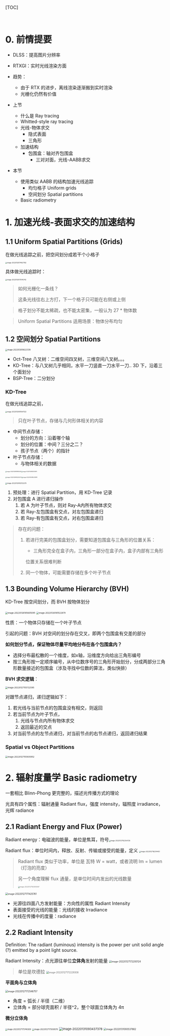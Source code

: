 [TOC]



​                                                                                                                                                                                                                                                                                                                                                                                                                                                                                                                                                                                                                                                                                                                                                                                                                                                                                                                                                                                                                                                                                                                                                                                                                                                                                                                                                                                                                                                                                                                                                                                                                                                                                                                                                                                                                                                                                                                                                                                                                                                                                                                                                                                                                                                                                                                                                                                                                                                                                                                                                                                                                                                                                                                                                                                                                                                                                                                                                                                                                                                                                                                                                                                                                                                                                                                                                                                                                                                                                                                                                                                                                                                                                                                                                                                                                                                                                                                                                                                           

# 0. 前情提要

+ DLSS：提高图片分辨率

+ RTXGI：实时光线渲染方面

+ 趋势：
  + 由于 RTX 的进步，离线渲染逐渐搬到实时渲染
  + 光栅化仍然有价值



+ 上节
  + 什么是 Ray tracing
  + Whitted-style ray tracing
  + 光线-物体求交
    + 隐式表面
    + 三角形
  + 加速结构
    + 包围盒：轴对齐包围盒
      + 三对对面，光线-AABB求交
+ 本节
  + 使用类似 AABB 的结构加速光线追踪
    + 均匀格子 Uniform grids
    + 空间划分 Spatial partitions
  + Basic radiometry



# 1. 加速光线-表面求交的加速结构



## 1.1 Uniform Spatial Partitions (Grids)

在做光线追踪之前，把空间划分成若干个小格子



<img src="https://www.qiniu.cregskin.com/202201261749212.png" alt="image-20220126174927182" style="zoom: 33%;" />

具体做光线追踪时：

<img src="https://www.qiniu.cregskin.com/202201261751773.png" alt="image-20220126175145742" style="zoom: 33%;" />

> 如何光栅化一条线？
>
> 这条光线往右上方打，下一个格子只可能在右侧或上侧

> 格子划分不能太稀疏，也不能太密集，一般认为 27 * 物体数



> Uniform Spatial Partitions 适用场景：物体分布均匀



## 1.2 空间划分 Spatial Partitions

<img src="https://www.qiniu.cregskin.com/202201261802255.png" alt="image-20220126180221218" style="zoom:40%;" />

+ Oct-Tree 八叉树：二维空间四叉树，三维空间八叉树。。。
+ KD-Tree：与八叉树几乎相同，水平一刀竖直一刀水平一刀.. 3D 下，沿着三个面划分
+ BSP-Tree：二分划分



### KD-Tree

在做光线追踪之前，

<img src="https://www.qiniu.cregskin.com/202201261815054.png" alt="image-20220126181547022" style="zoom:33%;" />

> 只在叶子节点，存储与几何形体相关的内容

+ 中间节点存储：
  + 划分的方向：沿着哪个轴
  + 划分的位置：中间？三分之二？
  + 孩子节点（两个）的指针
+ 叶子节点存储：
  + 与物体相关的数据



<img src="https://www.qiniu.cregskin.com/202201261819576.png" alt="image-20220126181955550" style="zoom: 25%;" /><img src="https://www.qiniu.cregskin.com/202201261821722.png" alt="image-20220126182141675" style="zoom:25%;" />



<img src="https://www.qiniu.cregskin.com/202201261822321.png" alt="image-20220126182220279" style="zoom:25%;" /><img src="https://www.qiniu.cregskin.com/202201261822226.png" alt="image-20220126182235181" style="zoom:25%;" />

<img src="https://www.qiniu.cregskin.com/202201261831325.png" alt="image-20220126183133279" style="zoom:33%;" />

1. 预处理：进行 Spatial Partition，用 KD-Tree 记录
2. 对包围盒 A 进行递归操作
   1. 若 A 为叶子节点，则对 Ray-A内所有物体求交
   2. 若 Ray-左包围盒有交点，对左包围盒递归
   3. 若 Ray-有包围盒有交点，对右包围盒递归

> 存在的问题：
>
> 1. 若进行完美的包围盒划分，需要知道包围盒与三角形的位置关系：
>
>    + 三角形完全在盒子内，三角形一部分在盒子内，盒子内部有三角形
>
>    位置关系很难判断
>
> 2. 同一个物体，可能需要存储在多个叶子节点





## 1.3 Bounding Volume Hierarchy (BVH)

KD-Tree 按空间划分，而 BVH 按物体划分

<img src="https://www.qiniu.cregskin.com/202201261856126.png" alt="image-20220126185605095" style="zoom:46%;" />

<img src="https://www.qiniu.cregskin.com/202201261855923.png" alt="image-20220126185522879" style="zoom: 45%;" />

性质：一个物体只存储在一个叶子节点

引起的问题：BVH 对空间的划分存在交叉，即两个包围盒有交差的部分



**如何划分节点，保证物体尽量平均地分布在各个包围盒内？**

+ 选择分布最松散的一个维度，如x轴，沿维度方向给出三角形编号
+ 按三角形按一定顺序编号，从中位数序号的三角形开始划分，分成两部分三角形数量接近的包围盒（涉及寻找中位数的算法，类似快排）



**BVH 求交逻辑**：

 <img src="https://www.qiniu.cregskin.com/202201271557625.png" alt="image-20220127155722595" style="zoom:45%;" />

对跟节点递归，递归逻辑如下：

1. 若光线与当前节点的包围盒没有相交，则返回
2. 若当前节点为叶子节点，
   1. 光线与节点内所有物体求交
   2. 返回最近的交点
3. 对当前节点的左节点递归，对当前节点的右节点递归，返回递归结果





### Spatial vs Object Partitions

<img src="https://www.qiniu.cregskin.com/202201271559976.png" alt="image-20220127155935952" style="zoom: 45%;" />



# 2. 辐射度量学 Basic radiometry

一套相比 Blinn-Phong 更完整的，描述光传播方式的理论

光具有四个属性：辐射通量 Radiant flux，强度 intensity，辐照度 irradiance，光辉 radiance



## 2.1 Radiant Energy and Flux (Power)

Radiant energy：电磁波的能量，单位是焦耳，符号<img src="https://www.qiniu.cregskin.com/202201271623758.png" alt="image-20220127162354728" style="zoom:33%;" />

Radiant flux：单位时间内，释放、反射、传输或接受的能量，定义 <img src="https://www.qiniu.cregskin.com/202201271625471.png" alt="image-20220127162514451" style="zoom:33%;" />

> Radiant flux 类似于功率，单位是 瓦特 W = watt，或者流明 lm = lumen（灯泡的亮度）
>
> 另一个角度理解 flux 通量，是单位时间内发出的光线数量
>
> <img src="https://www.qiniu.cregskin.com/202201271630417.png" alt="image-20220127163009387" style="zoom:33%;" />



<img src="https://www.qiniu.cregskin.com/202201271714818.png" alt="image-20220127171425761" style="zoom:50%;" />

+ 光源往四面八方发射能量：方向性的属性 Radiant Intensity
+ 表面接受的光线的能量：光线的接收 Irradiance
+ 光线在传播中的度量：radiance



## 2.2 Radiant Intensity

Definition: The radiant (luminous) intensity is the power per unit solid angle (?) emitted by a point light source.

Radiant Intensity：点光源往单位**立体角**发射的能量 <img src="https://www.qiniu.cregskin.com/202201271722148.png" alt="image-20220127172200124" style="zoom: 50%;" />

> 单位是坎德拉 <img src="https://www.qiniu.cregskin.com/202201271722331.png" alt="image-20220127172229308" style="zoom: 50%;" />

**平面角与立体角**

<img src="https://www.qiniu.cregskin.com/202201271725779.png" alt="image-20220127172546757" style="zoom:50%;" />

+ 角度 = 弧长 / 半径（二维） 
+ 立体角 = 部分球壳面积 / 半径^2，整个球面立体角为 4π



**微分立体角**

<img src="https://www.qiniu.cregskin.com/202201271757332.png" alt="image-20220127175746309" style="zoom:40%;" />

<img src="https://www.qiniu.cregskin.com/202201271759600.png" alt="image-20220127175938576" style="zoom:40%;" />







<img src="https://www.qiniu.cregskin.com/202201310934437.png" alt="image-20220131093437378" style="zoom:67%;" />





<img src="https://www.qiniu.cregskin.com/202201310935708.png" alt="image-20220131093537662" style="zoom:50%;" />
